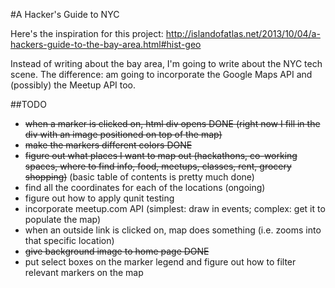 #A Hacker's Guide to NYC

Here's the inspiration for this project: http://islandofatlas.net/2013/10/04/a-hackers-guide-to-the-bay-area.html#hist-geo

Instead of writing about the bay area, I'm going to write about the NYC tech scene. The difference: am going to incorporate the Google Maps API and (possibly) the Meetup API too.

##TODO
- ~~when a marker is clicked on, html div opens DONE (right now I fill in the div with an image positioned on top of the map)~~
- ~~make the markers different colors DONE~~
- ~~figure out what places I want to map out (hackathons, co-working spaces, where to find info, food, meetups, classes, rent, grocery shopping)~~ (basic table of contents is pretty much done)
- find all the coordinates for each of the locations (ongoing)
- figure out how to apply qunit testing
- incorporate meetup.com API (simplest: draw in events; complex: get it to populate the map)
- when an outside link is clicked on, map does something (i.e. zooms into that specific location)
- ~~give background image to home page DONE~~
- put select boxes on the marker legend and figure out how to filter relevant markers on the map
